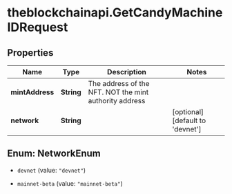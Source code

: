 # theblockchainapi.GetCandyMachineIDRequest

## Properties

Name | Type | Description | Notes
------------ | ------------- | ------------- | -------------
**mintAddress** | **String** | The address of the NFT. NOT the mint authority address | 
**network** | **String** |  | [optional] [default to &#39;devnet&#39;]



## Enum: NetworkEnum


* `devnet` (value: `"devnet"`)

* `mainnet-beta` (value: `"mainnet-beta"`)




